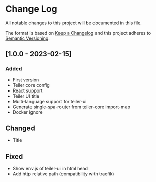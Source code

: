 # Change Log
All notable changes to this project will be documented in this file.

The format is based on [Keep a Changelog](http://keepachangelog.com/)
and this project adheres to [Semantic Versioning](http://semver.org/).

## [1.0.0 - 2023-02-15]
### Added
- First version
- Teiler core config
- React support
- Teiler UI title
- Multi-language support for teiler-ui
- Generate single-spa-router from teiler-core import-map
- Docker ignore

## Changed
- Title

## Fixed
- Show env.js of teiler-ui in html head
- Add http relative path (compatibility with traefik)
